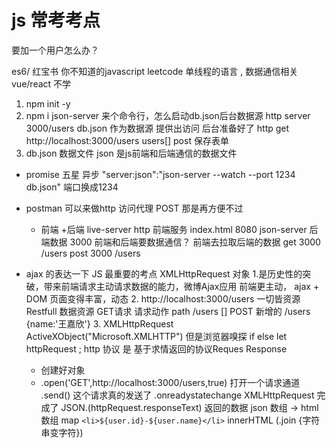 # js 常考考点
要加一个用户怎么办？

es6/ 红宝书 你不知道的javascript leetcode 
单线程的语言 , 数据通信相关    vue/react 不学 
1. npm init -y  
2. npm i json-server
   来个命令行，怎么启动db.json后台数据源
   http server 3000/users db.json 作为数据源
   提供出访问 后台准备好了
   http get  http://localhost:3000/users users[]
   post 保存表单
3. db.json 数据文件
  json 是js前端和后端通信的数据文件
- promise  五星 异步
 "server:json":"json-server --watch --port 1234 db.json" 端口换成1234

- postman 可以来做http 访问代理
  POST 那是再方便不过

  - 前端 +后端
  live-server http 前端服务 index.html 8080
  json-server 后端数据 3000
  前端和后端要数据通信？
  前端去拉取后端的数据
  get 3000  /users
  post 3000 /users

- ajax 的表达一下
   JS 最重要的考点  XMLHttpRequest 对象
    1.是历史性的突破，带来前端请求主动请求数据的能力，微博Ajax应用
    前端更主动， ajax + DOM 页面变得丰富，动态
    2. http://localhost:3000/users 一切皆资源 Restfull
       数据资源 GET请求 请求动作 path /users []
       POST 新增的 /users {name:'王嘉欣'}
    3. XMLHttpRequest ActiveXObject("Microsoft.XMLHTTP")
    但是浏览器嗅探 if else
    let httpRequest ;  http 协议 是 基于求情返回的协议Reques Response
    - 创建好对象
    - .open('GET',http://localhost:3000/users,true)  打开一个请求通道
     .send() 这个请求真的发送了
     .onreadystatechange
     XMLHttpRequest 完成了
     JSON.(httpRequest.responseText) 返回的数据
     json 数组 -> html 数组 map `<li>${user.id}-${user.name}</li>` innerHTML (.join {字符串变字符})